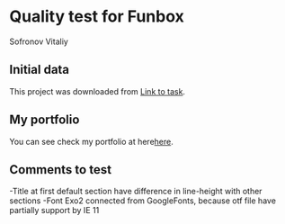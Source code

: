 # Quality test for Funbox

Sofronov Vitaliy

## Initial data

This project was downloaded from [Link to task](https://dl.funbox.ru/qt-html-css-js.zip).

## My portfolio

You can see check my portfolio at here[here](https://sva2021.github.io/MyPortfolio/).

## Comments to test

 -Title at first default section have difference in line-height with other sections
 -Font Exo2 connected from GoogleFonts, because otf file have partially support by IE 11
 

